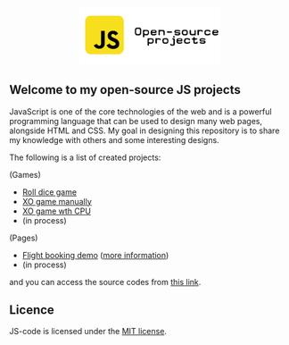 <p style="margin: auto; width: 50%;">
  <a href="https://amin-norollah.github.io/JS-code/">
  <img src="banner.png" alt="javascript open-source projects">
    </a>
  </p>
  
## Welcome to my open-source JS projects

JavaScript is one of the core technologies of the web and is a powerful programming language that can be used to design many web pages, alongside HTML and CSS. My goal in designing this repository is to share my knowledge with others and some interesting designs.

The following is a list of created projects:

(Games)
- [Roll dice game](https://amin-norollah.github.io/JS-code/Games/RollDice)
- [XO game manually](https://amin-norollah.github.io/JS-code/Games/XO-manual)
- [XO game wth CPU](https://amin-norollah.github.io/JS-code/Games/XO-CPU)
- (in process)

(Pages)
- [Flight booking demo](https://amin-norollah.github.io/JS-code/Pages/FlightBooking/) ([more information](https://github.com/amin-norollah/JS-code/tree/main/Pages/FlightBooking))
- (in process)

and you can access the source codes from [this link](https://github.com/amin-norollah/JS-code).

## Licence

JS-code is licensed under the [MIT license](https://opensource.org/licenses/MIT).
